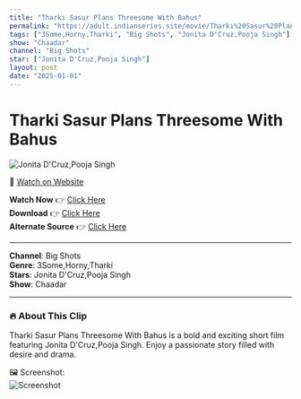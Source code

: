 ```yaml
---
title: "Tharki Sasur Plans Threesome With Bahus"
permalink: "https://adult.indianseries.site/movie/Tharki%20Sasur%20Plans%20Threesome%20With%20Bahus"
tags: ["3Some,Horny,Tharki", "Big Shots", "Jonita D'Cruz,Pooja Singh"]
show: "Chaadar"
channel: "Big Shots"
star: ["Jonita D'Cruz,Pooja Singh"]
layout: post
date: "2025-01-01"
---
```


# Tharki Sasur Plans Threesome With Bahus

![Jonita D'Cruz,Pooja Singh](https://shorts.desisins.com/wp-content/uploads/2024/12/Adl.jpg)

🔗 [Watch on Website](https://adult.indianseries.site/movie/Tharki%20Sasur%20Plans%20Threesome%20With%20Bahus)

**Watch Now** 👉 [Click Here](https://adult.indianseries.site/movie/Tharki%20Sasur%20Plans%20Threesome%20With%20Bahus)  
**Download** 👉 [Click Here](https://adult.indianseries.site/movie/Tharki%20Sasur%20Plans%20Threesome%20With%20Bahus)  
**Alternate Source** 👉 [Click Here](https://adult.indianseries.site/movie/Tharki%20Sasur%20Plans%20Threesome%20With%20Bahus)

---

**Channel**: Big Shots  
**Genre**: 3Some,Horny,Tharki  
**Stars**: Jonita D'Cruz,Pooja Singh  
**Show**: Chaadar

---

### 🔥 About This Clip

Tharki Sasur Plans Threesome With Bahus is a bold and exciting short film featuring Jonita D'Cruz,Pooja Singh. Enjoy a passionate story filled with desire and drama.
 
🖼️ Screenshot:  
![Screenshot](https://shorts.desisins.com/wp-content/uploads/2024/12/Adl.jpg)
